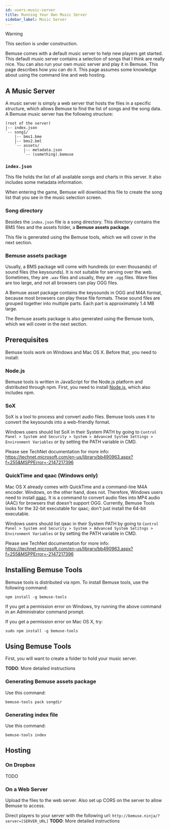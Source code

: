 ```yaml
---
id: users-music-server
title: Running Your Own Music Server
sidebar_label: Music Server
---
```


<div class="admonition warning">
<p class="admonition-title">Warning</p>
<p>This section is under construction.</p>
</div>

Bemuse comes with a default music server to help new players get
started. This default music server contains a selection of songs that I
think are really nice. You can also run your own music server and play
it in Bemuse. This page describes how you can do it. This page assumes
some knowledge about using the command line and web hosting.

## A Music Server

A music server is simply a web server that hosts the files in a specific
structure, which allows Bemuse to find the list of songs and the song
data. A Bemuse music server has the following structure:

```
(root of the server)
|-- index.json
`-- song1/
    |-- bms1.bme
    |-- bms2.bml
    `-- assets/
        |-- metadata.json
        `-- (something).bemuse
```

### `index.json`

This file holds the list of all available songs and charts in this
server. It also includes some metadata information.

When entering the game, Bemuse will download this file to create the
song list that you see in the music selection screen.

### Song directory

Besides the `index.json` file is a song directory. This directory
contains the BMS files and the assets folder, a **Bemuse assets
package**.

This file is generated using the Bemuse tools, which we will cover in
the next section.

### Bemuse assets package

Usually, a BMS package will come with hundreds (or even thousands) of
sound files (the keysounds). It is not suitable for serving over the
web. Sometimes, they are `.wav` files and usually, they are `.ogg`
files. Wave files are too large, and not all browsers can play OGG
files.

A Bemuse asset package contains the keysounds in OGG and M4A format,
because most browsers can play these file formats. These sound files are
grouped together into multiple parts. Each part is approximately 1.4 MB
large.

The Bemuse assets package is also generated using the Bemuse tools,
which we will cover in the next section.

## Prerequisites

Bemuse tools work on Windows and Mac OS X. Before that, you need to
install:

### Node.js

Bemuse tools is written in JavaScript for the Node.js platform and
distributed through npm. First, you need to install
[Node.js](https://nodejs.org/), which also includes npm.

### SoX

SoX is a tool to process and convert audio files. Bemuse tools uses it
to convert the keysounds into a web-friendly format.

Windows users should list SoX in their System PATH by going to
`Control Panel > System and Security > System > Advanced System Settings > Environment Variables`
or by setting the PATH variable in CMD.

Please see TechNet documentation for more info:<br>
<https://technet.microsoft.com/en-us/library/bb490963.aspx?f=255&MSPPError=-2147217396>

### QuickTime and qaac (Windows only)

Mac OS X already comes with QuickTime and a command-line M4A encoder.
Windows, on the other hand, does not. Therefore, Windows users need to
install [qaac](https://sites.google.com/site/qaacpage/). It is a command
to convert audio files into MP4 audio (AAC) for browsers that doesn't
support OGG. Currently, Bemuse Tools looks for the 32-bit executable for
qaac; don't just install the 64-bit executable.

Windows users should list qaac in their System PATH by going to
`Control Panel > System and Security > System > Advanced System Setitngs > Environment Variables`
or by setting the PATH variable in CMD.

Please see TechNet documentation for more info:<br>
<https://technet.microsoft.com/en-us/library/bb490963.aspx?f=255&MSPPError=-2147217396>

## Installing Bemuse Tools

Bemuse tools is distributed via npm. To install Bemuse tools, use the
following command:

    npm install -g bemuse-tools

If you get a permission error on Windows, try running the above command
in an Administrator command prompt.

If you get a permission error on Mac OS X, try:

    sudo npm install -g bemuse-tools

## Using Bemuse Tools

First, you will want to create a folder to hold your music server.

**TODO**: More detailed instructions

### Generating Bemuse assets package

Use this command:

    bemuse-tools pack songdir

### Generating index file

Use this command:

    bemuse-tools index

## Hosting

### On Dropbox

TODO

### On a Web Server

Upload the files to the web server. Also set up CORS on the server to
allow Bemuse to access.

Direct players to your server with the following url:
`http://bemuse.ninja/?server=[SERVER_URL]` **TODO**: More detailed instructions
